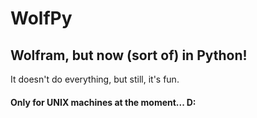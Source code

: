 # WolfPy
## Wolfram, but now (sort of) in Python!

It doesn't do everything, but still, it's fun.

#### Only for UNIX machines at the moment... D:
